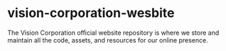 # vision-corporation-wesbite
The Vision Corporation official website repository is where we store and maintain all the code, assets, and resources for our online presence.
